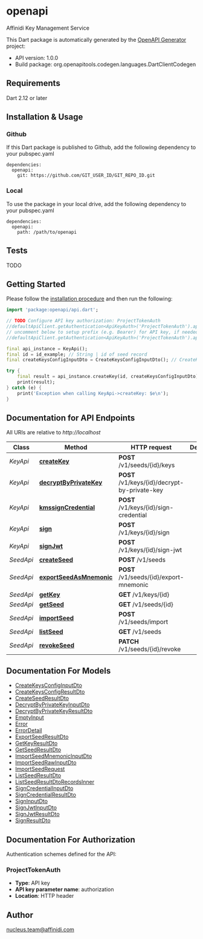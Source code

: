 # openapi

Affinidi Key Management Service

This Dart package is automatically generated by the [OpenAPI Generator](https://openapi-generator.tech) project:

- API version: 1.0.0
- Build package: org.openapitools.codegen.languages.DartClientCodegen

## Requirements

Dart 2.12 or later

## Installation & Usage

### Github

If this Dart package is published to Github, add the following dependency to your pubspec.yaml

```
dependencies:
  openapi:
    git: https://github.com/GIT_USER_ID/GIT_REPO_ID.git
```

### Local

To use the package in your local drive, add the following dependency to your pubspec.yaml

```
dependencies:
  openapi:
    path: /path/to/openapi
```

## Tests

TODO

## Getting Started

Please follow the [installation procedure](#installation--usage) and then run the following:

```dart
import 'package:openapi/api.dart';

// TODO Configure API key authorization: ProjectTokenAuth
//defaultApiClient.getAuthentication<ApiKeyAuth>('ProjectTokenAuth').apiKey = 'YOUR_API_KEY';
// uncomment below to setup prefix (e.g. Bearer) for API key, if needed
//defaultApiClient.getAuthentication<ApiKeyAuth>('ProjectTokenAuth').apiKeyPrefix = 'Bearer';

final api_instance = KeyApi();
final id = id_example; // String | id of seed record
final createKeysConfigInputDto = CreateKeysConfigInputDto(); // CreateKeysConfigInputDto | CreateKey

try {
    final result = api_instance.createKey(id, createKeysConfigInputDto);
    print(result);
} catch (e) {
    print('Exception when calling KeyApi->createKey: $e\n');
}

```

## Documentation for API Endpoints

All URIs are relative to _http://localhost_

| Class     | Method                                                           | HTTP request                                  | Description |
| --------- | ---------------------------------------------------------------- | --------------------------------------------- | ----------- |
| _KeyApi_  | [**createKey**](doc//KeyApi.md#createkey)                        | **POST** /v1/seeds/{id}/keys                  |
| _KeyApi_  | [**decryptByPrivateKey**](doc//KeyApi.md#decryptbyprivatekey)    | **POST** /v1/keys/{id}/decrypt-by-private-key |
| _KeyApi_  | [**kmssignCredential**](doc//KeyApi.md#kmssigncredential)        | **POST** /v1/keys/{id}/sign-credential        |
| _KeyApi_  | [**sign**](doc//KeyApi.md#sign)                                  | **POST** /v1/keys/{id}/sign                   |
| _KeyApi_  | [**signJwt**](doc//KeyApi.md#signjwt)                            | **POST** /v1/keys/{id}/sign-jwt               |
| _SeedApi_ | [**createSeed**](doc//SeedApi.md#createseed)                     | **POST** /v1/seeds                            |
| _SeedApi_ | [**exportSeedAsMnemonic**](doc//SeedApi.md#exportseedasmnemonic) | **POST** /v1/seeds/{id}/export-mnemonic       |
| _SeedApi_ | [**getKey**](doc//SeedApi.md#getkey)                             | **GET** /v1/keys/{id}                         |
| _SeedApi_ | [**getSeed**](doc//SeedApi.md#getseed)                           | **GET** /v1/seeds/{id}                        |
| _SeedApi_ | [**importSeed**](doc//SeedApi.md#importseed)                     | **POST** /v1/seeds/import                     |
| _SeedApi_ | [**listSeed**](doc//SeedApi.md#listseed)                         | **GET** /v1/seeds                             |
| _SeedApi_ | [**revokeSeed**](doc//SeedApi.md#revokeseed)                     | **PATCH** /v1/seeds/{id}/revoke               |

## Documentation For Models

- [CreateKeysConfigInputDto](doc//CreateKeysConfigInputDto.md)
- [CreateKeysConfigResultDto](doc//CreateKeysConfigResultDto.md)
- [CreateSeedResultDto](doc//CreateSeedResultDto.md)
- [DecryptByPrivateKeyInputDto](doc//DecryptByPrivateKeyInputDto.md)
- [DecryptByPrivateKeyResultDto](doc//DecryptByPrivateKeyResultDto.md)
- [EmptyInput](doc//EmptyInput.md)
- [Error](doc//Error.md)
- [ErrorDetail](doc//ErrorDetail.md)
- [ExportSeedResultDto](doc//ExportSeedResultDto.md)
- [GetKeyResultDto](doc//GetKeyResultDto.md)
- [GetSeedResultDto](doc//GetSeedResultDto.md)
- [ImportSeedMnemonicInputDto](doc//ImportSeedMnemonicInputDto.md)
- [ImportSeedRawInputDto](doc//ImportSeedRawInputDto.md)
- [ImportSeedRequest](doc//ImportSeedRequest.md)
- [ListSeedResultDto](doc//ListSeedResultDto.md)
- [ListSeedResultDtoRecordsInner](doc//ListSeedResultDtoRecordsInner.md)
- [SignCredentialInputDto](doc//SignCredentialInputDto.md)
- [SignCredentialResultDto](doc//SignCredentialResultDto.md)
- [SignInputDto](doc//SignInputDto.md)
- [SignJwtInputDto](doc//SignJwtInputDto.md)
- [SignJwtResultDto](doc//SignJwtResultDto.md)
- [SignResultDto](doc//SignResultDto.md)

## Documentation For Authorization

Authentication schemes defined for the API:

### ProjectTokenAuth

- **Type**: API key
- **API key parameter name**: authorization
- **Location**: HTTP header

## Author

nucleus.team@affinidi.com
